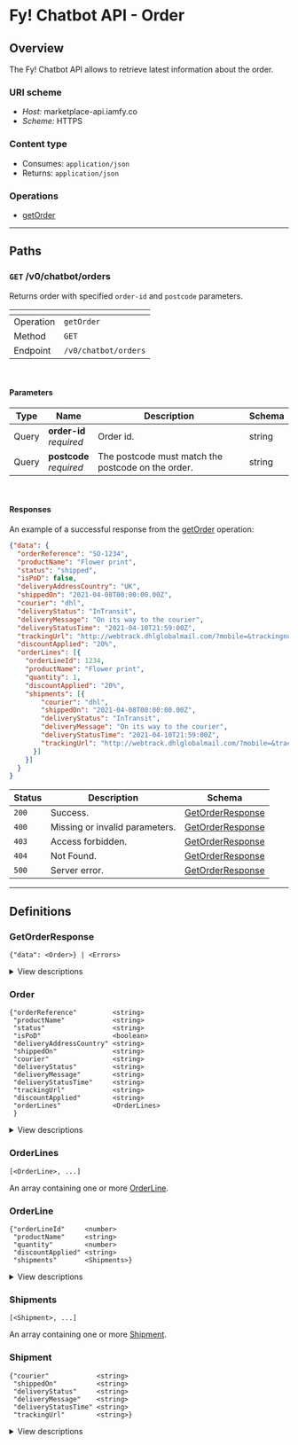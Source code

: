 # Fy! Chatbot API - Order

## Overview
<a name="overview"></a>
The Fy! Chatbot API allows to retrieve latest information about the order.

### URI scheme
* *Host:* marketplace-api.iamfy.co
* *Scheme:* HTTPS

### Content type
* Consumes: `application/json`
* Returns: `application/json`

### Operations
* [getOrder](#getorder)

----

<a name="paths"></a>
## Paths

<a name="getorder"></a>
### `GET` /v0/chatbot/orders

Returns order with specified `order-id` and `postcode` parameters.

|<!--  -->|<!--  -->|
|-|-|
|Operation|`getOrder`|
|Method|`GET`|
|Endpoint|`/v0/chatbot/orders`|
<br>

#### Parameters

|Type|Name|Description|Schema|
|-|-|-|-|
|Query|**order-id** <br>*required*|Order id.|string|
|Query|**postcode** <br>*required*|The postcode must match the postcode on the order. |string|
<br>

#### Responses

An example of a successful response from the [getOrder](#getorder) operation:

```json
{"data": {
  "orderReference": "SO-1234",
  "productName": "Flower print",
  "status": "shipped",
  "isPoD": false,
  "deliveryAddressCountry": "UK",
  "shippedOn": "2021-04-08T00:00:00.00Z",
  "courier": "dhl",
  "deliveryStatus": "InTransit",
  "deliveryMessage": "On its way to the courier",
  "deliveryStatusTime": "2021-04-10T21:59:00Z",
  "trackingUrl": "http://webtrack.dhlglobalmail.com/?mobile=&trackingnumber=123ABC",
  "discountApplied": "20%",
  "orderLines": [{
    "orderLineId": 1234,
    "productName": "Flower print",
    "quantity": 1,
    "discountApplied": "20%",
    "shipments": [{
        "courier": "dhl",
        "shippedOn": "2021-04-08T00:00:00.00Z",
        "deliveryStatus": "InTransit",
        "deliveryMessage": "On its way to the courier",
        "deliveryStatusTime": "2021-04-10T21:59:00Z",
        "trackingUrl": "http://webtrack.dhlglobalmail.com/?mobile=&trackingnumber=123ABC"
      }]
    }]
  }
}
```

|Status|Description|Schema|
|-|-|-|
|`200`|Success.|[GetOrderResponse](#getordersresponse)|
|`400`|Missing or invalid parameters.|[GetOrderResponse](#getordersresponse)|
|`403`|Access forbidden.|[GetOrderResponse](#getordersresponse)|
|`404`|Not Found.|[GetOrderResponse](#getordersresponse)
|`500`|Server error.|[GetOrderResponse](#getordersresponse)|

----

## Definitions
<a name="definitions"></a>

### GetOrderResponse
<a name="getordersresponse"></a>

```
{"data": <Order>} | <Errors>
```

<details>
  <summary>View descriptions</summary>
  
|Name|Description|Schema|
|-|-|-|
|**payload**    <br>*optional*|The payload for the getOrder operation.|[Order](#order)|
|**errors**     <br>*optional*|One or more unexpected errors which occurred during the getOrder operation.|-|

</details>

### Order
<a name="order"></a>

```
{"orderReference"         <string>
 "productName"            <string>
 "status"                 <string>
 "isPoD"                  <boolean>
 "deliveryAddressCountry" <string>
 "shippedOn"              <string>
 "courier"                <string>
 "deliveryStatus"         <string>
 "deliveryMessage"        <string>
 "deliveryStatusTime"     <string>
 "trackingUrl"            <string>
 "discountApplied"        <string>
 "orderLines"             <OrderLines>
 }
```

<details>
  <summary>View descriptions</summary>
  
|Name|Description|Schema|
|-|-|-|
|**orderReference**         <br>*required*|The reference for a specific Fy! order: an "SO-" prefix followed by a series of numbers. |string|
|**productName**            <br>*optional*|The name of the product associated with the order. |string|
|**status**                 <br>*required*|The order's current status. Available statuses:<br> - pending, <br> - cancelled, <br> - shipped|string|
|**isPoD**                  <br>*required*|Flag to indicate if order has PoD products or not.|boolean|
|**deliveryAddressCountry** <br>*required*|The recipient's country.|string|
|**shippedOn**              <br>*optional*|The (ISO-8601) datetime when the order was shipped.|string|
|**courier**                <br>*optional*|Courier name.|string|
|**deliveryStatus**         <br>*optional*|Current status of the delivery.|string|
|**deliveryMessage**        <br>*optional*|The latest checkpoint message.|string|
|**deliveryStatusTime**     <br>*optional*|The latest checkpoint (ISO-8601) datetime.|string|
|**trackingUrl**            <br>*optional*|Official tracking url of the courier.|string|
|**discountApplied**        <br>*optional*|Discount applied to the order.|string|
|**orderLines**             <br>*required*|One or more orderlines associated with the order.|[OrderLines](#orderlines)|

</details>

### OrderLines
<a name="orderlines"></a>

```
[<OrderLine>, ...]
```

An array containing one or more [OrderLine](#orderline).

### OrderLine
<a name="orderline"></a>

```
{"orderLineId"     <number>
 "productName"     <string>
 "quantity"        <number>
 "discountApplied" <string>
 "shipments"       <Shipments>}
```

<details>
  <summary>View descriptions</summary>

|Name|Description|Schema|
|-|-|-|
|**orderLineId**     <br>*required*|The identification number of the orderline.|number|
|**productName**     <br>*required*|The name of the product associated with the orderline.|string|
|**quantity**        <br>*required*|The quantity of items in the orderline.|number|
|**discountApplied** <br>*optional*|Discount in percents applied to the product.|string|
|**shipments**       <br>*optional*|One or more shipment updates for the orderline.|[Shipments](#shipments)|

</details>

### Shipments
<a name="shipments"></a>

```
[<Shipment>, ...]
```

An array containing one or more [Shipment](#shipment).

### Shipment
<a name="shipment"></a>

```
{"courier"            <string>
 "shippedOn"          <string>
 "deliveryStatus"     <string>
 "deliveryMessage"    <string>
 "deliveryStatusTime" <string>
 "trackingUrl"        <string>}
```

<details>
  <summary>View descriptions</summary>

|Name|Description|Schema|
|-|-|-|
|**courier**                <br>*optional*|Courier name.|string|
|**shippedOn**              <br>*optional*|The (ISO-8601) datetime when the order was shipped.|string|
|**deliveryStatus**         <br>*optional*|Status of the delivery.|string|
|**deliveryMessage**        <br>*optional*|The checkpoint message.|string|
|**deliveryStatusTime**     <br>*optional*|The checkpoint (ISO-8601) datetime.|string|
|**trackingUrl**            <br>*optional*|Official tracking url of the courier.|string|

</details>
